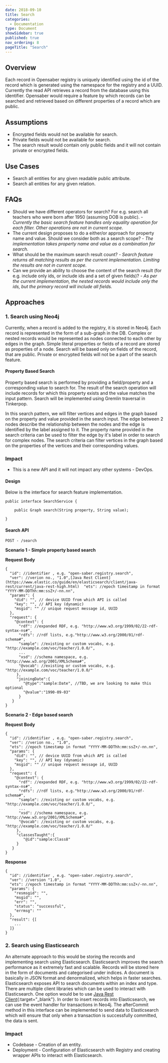 ```yaml
---
date: 2018-09-10
title: Search
categories:
  - Documentation
type: Document
showSidebar: true
published: true
nav_ordering: 8
pageTitle: "Search"
---
```


## Overview

Each record in Opensaber registry is uniquely identified using the id of the record which is generated using the namespace for the registry and a UUID. Currently the read API retrieves a record from the database using this identifier. Opensaber would require a feature by which records can be searched and retrieved based on different properties of a record which are public. 

## Assumptions

* Encrypted fields would not be available for search.
* Private fields would not be available for search.
* The search result would contain only public fields and it will not contain private or encrypted fields.

## Use Cases

* Search all entities for any given readable public attribute.
* Search all entities for any given relation.

## FAQs

* Should we have different operators for search? For e.g. search all teachers who were born after 1950 (assuming DOB is public). - _Currently the basic search feature handles only equality operation for each filter. Other operations are not in current scope._
* The current design proposes to do a either/or approach for property name and value. Should we consider both as a search scope? - _The implementation takes property name and value as a combination for search._
* What should be the maximum search result count? - _Search feature returns all matching results as per the current implementation. Limiting the results are not in current scope._
* Can we provide an ability to choose the content of the search result (for e.g. include only ids, or include ids and a set of given fields)? - _As per the current implementation, the nested records would include only the ids, but the primary record will include all fields._

## Approaches

### 1. Search using Neo4j

Currently, when a record is added to the registry, it is stored in Neo4j.  Each record is represented in the form of a sub-graph in the DB. Complex or nested records would be represented as nodes connected to each other by edges in the graph. Simple literal properties or fields of a record are stored as properties of a node. Search will be based only on fields of the record, that are public. Private or encrypted fields will not be a part of the search feature. 

#### Property Based Search

Property based search is performed by providing a field/property and a corresponding value to search for. The result of the search operation will include records for which this property exists and the value matches the input pattern. Search will be implemented using Gremlin traversal in Tinkerpop. 

In this search pattern, we will filter vertices and edges in the graph based on the property and value provided in the search input. The edge between 2 nodes describe the relationship between the nodes and the edge is identified by the label assigned to it. The property name provided in the search criteria can be used to filter the edge by it's label in order to search for complex nodes. The search criteria can filter vertices in the graph based on the properties of the vertices and their corresponding values.

### Impact
* This is a new API and it will not impact any other systems - DevOps.

#### Design

Below is the interface for search feature implementation.

```
public interface SearchService {
  
	public Graph search(String property, String value);

}
```

#### Search API

```
POST - /search
```

**Scenario 1 - Simple property based search**

**Request Body**

```
{
  "id": //identifier , e.g. "open-saber.registry.search",
  "ver": //verion no., "1.0",[Java Rest Client](https://www.elastic.co/guide/en/elasticsearch/client/java-rest/current/java-rest-high.html)  "ets": //epoch timestamp in format "YYYY-MM-DDThh:mm:ssZ+/-nn.nn",
  "params": {
    "did": "", // device UUID from which API is called
    "key": "", // API key (dynamic)
    "msgid": "" // unique request message id, UUID
  },
  "request": {
    "@context": {
      "rdf": //expanded RDF, e.g. "http://www.w3.org/1999/02/22-rdf-syntax-ns#",
      "rdfs": //rdf lists, e.g."http://www.w3.org/2000/01/rdf-schema#",
      "sample": //existing or custom vocabs, e.g. "http://example.com/voc/teacher/1.0.0/",
      ...
      "xsd": //schema namespace, e.g. "http://www.w3.org/2001/XMLSchema#",
      "@vocab": //existing or custom vocabs, e.g. "http://example.com/voc/teacher/1.0.0/"
     },
     "joiningDate":{
    	"@type":"sample:Date", //TBD, we are looking to make this optional
    	"@value":"1990-09-03"
      }
   }
}
```


**Scenario 2 - Edge based search**


**Request Body**

```
{
  "id": //identifier , e.g. "open-saber.registry.search",
  "ver": //verion no., "1.0",
  "ets": //epoch timestamp in format "YYYY-MM-DDThh:mm:ssZ+/-nn.nn",
  "params": {
    "did": "", // device UUID from which API is called
    "key": "", // API key (dynamic)
    "msgid": "" // unique request message id, UUID
  },
  "request": {
    "@context": {
      "rdf": //expanded RDF, e.g. "http://www.w3.org/1999/02/22-rdf-syntax-ns#",
      "rdfs": //rdf lists, e.g."http://www.w3.org/2000/01/rdf-schema#",
      "sample": //existing or custom vocabs, e.g. "http://example.com/voc/teacher/1.0.0/",
      ...
      "xsd": //schema namespace, e.g. "http://www.w3.org/2001/XMLSchema#",
      "@vocab": //existing or custom vocabs, e.g. "http://example.com/voc/teacher/1.0.0/"
     },
     "classesTaught":{
        "@id":"sample:Class8"
     }
   }
}
```

**Response**
```
{
  "id": //identifier , e.g. "open-saber.registry.search",
  "ver": //version "1.0",
  "ets": //epoch timestamp in format "YYYY-MM-DDThh:mm:ssZ+/-nn.nn",
  "params": {
    "resmsgid": "",
    "msgid": "",
    "err": "",
    "status": "successful",
    "errmsg": ""
  },
  "result": {[           
    ...
  ]}
}
```


### 2. Search using Elasticsearch

An alternate approach to this would be storing the records and implementing search using Elasticsearch. Elasticsearch improves the search performance as it extremely fast and scalable. Records will be stored here in the form of documents and categorised under indices. A document is basically in JSON format and denormalized, which helps in faster searches. Elasticsearch exposes API to search documents within an index and type. There are multiple client libraries which can be used to interact with Elasticsearch. One option would be to use [Java Rest Client](https://www.elastic.co/guide/en/elasticsearch/client/java-rest/current/java-rest-high.html){:target="_blank"}. In order to insert records into Elasticsearch, we can use the event handler for transactions in Neo4j. The afterCommit method in this interface can be implemented to send data to Elasticsearch which will ensure that only when a transaction is successfully committed,  the data is sent. 

### Impact
* Codebase - Creation of an entity.
* Deployment - Configuration of Elasticsearch with Registry and creating wrapper APIs to interact with Elasticsearch.
